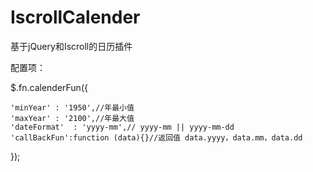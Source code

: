 IscrollCalender
===============

基于jQuery和Iscroll的日历插件

配置项：

$.fn.calenderFun({

	'minYear' : '1950',//年最小值
	'maxYear' : '2100',//年最大值
	'dateFormat'  : 'yyyy-mm',// yyyy-mm || yyyy-mm-dd
	'callBackFun':function (data){}//返回值 data.yyyy，data.mm，data.dd
	
});
